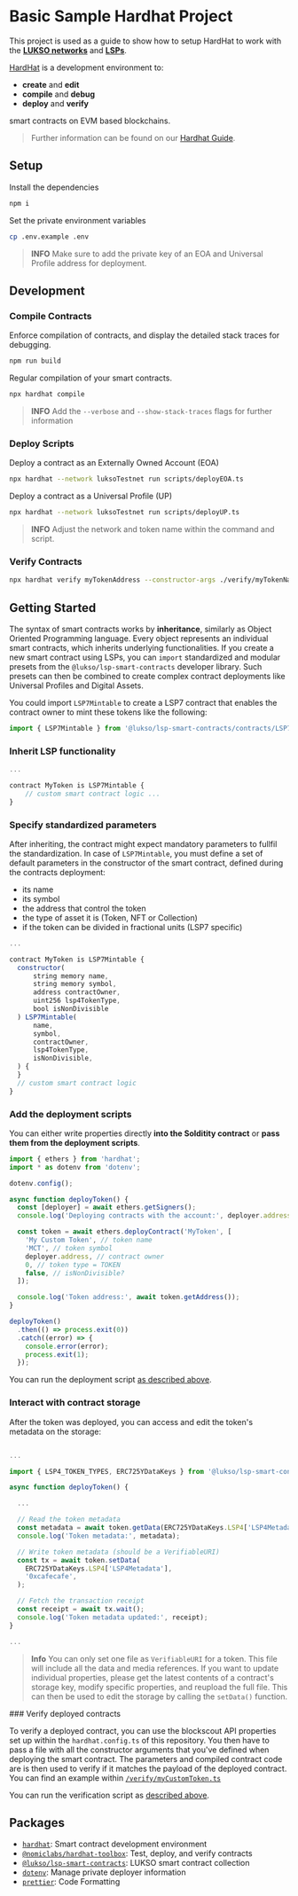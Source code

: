 # Basic Sample Hardhat Project

This project is used as a guide to show how to setup HardHat to work with the **[LUKSO networks](https://docs.lukso.tech/networks/mainnet/parameters)** and **[LSPs](https://docs.lukso.tech/contracts/introduction)**.

[HardHat](https://hardhat.org/docs) is a development environment to:

- **create** and **edit**
- **compile** and **debug**
- **deploy** and **verify**

smart contracts on EVM based blockchains.

> Further information can be found on our [Hardhat Guide](https://docs.lukso.tech/learn/smart-contract-developers/getting-started).

## Setup

Install the dependencies

```bash
npm i
```

Set the private environment variables

```bash
cp .env.example .env
```

> **INFO** Make sure to add the private key of an EOA and Universal Profile address for deployment.

## Development

### Compile Contracts

Enforce compilation of contracts, and display the detailed stack traces for debugging.

```bash
npm run build
```

Regular compilation of your smart contracts.

```bash
npx hardhat compile
```

> **INFO** Add the `--verbose` and `--show-stack-traces` flags for further information

### Deploy Scripts

Deploy a contract as an Externally Owned Account (EOA)

```bash
npx hardhat --network luksoTestnet run scripts/deployEOA.ts
```

Deploy a contract as a Universal Profile (UP)

```bash
npx hardhat --network luksoTestnet run scripts/deployUP.ts
```

> **INFO** Adjust the network and token name within the command and script.

### Verify Contracts

```bash
npx hardhat verify myTokenAddress --constructor-args ./verify/myTokenName.ts --network luksoTestnet
```

## Getting Started

The syntax of smart contracts works by **inheritance**, similarly as Object Oriented Programming language. Every object represents an individual smart contracts, which inherits underlying functionalities. If you create a new smart contract using LSPs, you can `import` standardized and modular presets from the `@lukso/lsp-smart-contracts` developer library. Such presets can then be combined to create complex contract deployments like Universal Profiles and Digital Assets.

You could import `LSP7Mintable` to create a LSP7 contract that enables the contract owner to mint these tokens like the following:

```js
import { LSP7Mintable } from '@lukso/lsp-smart-contracts/contracts/LSP7DigitalAsset/presets/LSP7Mintable.sol';
```

### Inherit LSP functionality

```js
...

contract MyToken is LSP7Mintable {
    // custom smart contract logic ...
}
```

### Specify standardized parameters

After inheriting, the contract might expect mandatory parameters to fullfil the standardization. In case of `LSP7Mintable`, you must define a set of default parameters in the constructor of the smart contract, defined during the contracts deployment:

- its name
- its symbol
- the address that control the token
- the type of asset it is (Token, NFT or Collection)
- if the token can be divided in fractional units (LSP7 specific)

```js
...

contract MyToken is LSP7Mintable {
  constructor(
      string memory name,
      string memory symbol,
      address contractOwner,
      uint256 lsp4TokenType,
      bool isNonDivisible
  ) LSP7Mintable(
      name,
      symbol,
      contractOwner,
      lsp4TokenType,
      isNonDivisible,
  ) {
  }
  // custom smart contract logic
}
```

### Add the deployment scripts

You can either write properties directly **into the Solditity contract** or **pass them from the deployment scripts**.

```js
import { ethers } from 'hardhat';
import * as dotenv from 'dotenv';

dotenv.config();

async function deployToken() {
  const [deployer] = await ethers.getSigners();
  console.log('Deploying contracts with the account:', deployer.address);

  const token = await ethers.deployContract('MyToken', [
    'My Custom Token', // token name
    'MCT', // token symbol
    deployer.address, // contract owner
    0, // token type = TOKEN
    false, // isNonDivisible?
  ]);

  console.log('Token address:', await token.getAddress());
}

deployToken()
  .then(() => process.exit(0))
  .catch((error) => {
    console.error(error);
    process.exit(1);
  });
```

You can run the deployment script [as described above](#deploy-scripts).

### Interact with contract storage

After the token was deployed, you can access and edit the token's metadata on the storage:

```js

...

import { LSP4_TOKEN_TYPES, ERC725YDataKeys } from '@lukso/lsp-smart-contracts';

async function deployToken() {

  ...

  // Read the token metadata
  const metadata = await token.getData(ERC725YDataKeys.LSP4['LSP4Metadata']);
  console.log('Token metadata:', metadata);

  // Write token metadata (should be a VerifiableURI)
  const tx = await token.setData(
    ERC725YDataKeys.LSP4['LSP4Metadata'],
    '0xcafecafe',
  );

  // Fetch the transaction receipt
  const receipt = await tx.wait();
  console.log('Token metadata updated:', receipt);
}

...
```

> **Info** You can only set one file as `VerifiableURI` for a token. This file will include all the data and media references. If you want to update individual properties, please get the latest contents of a contract's storage key, modify specific properties, and reupload the full file. This can then be used to edit the storage by calling the `setData()` function.

### Verify deployed contracts

To verify a deployed contract, you can use the blockscout API properties set up within the `hardhat.config.ts` of this repository. You then have to pass a file with all the constructor arguments that you've defined when deploying the smart contract. The parameters and compiled contract code are is then used to verify if it matches the payload of the deployed contract. You can find an example within [`/verify/myCustomToken.ts`](./verify/myCustomToken.ts)

You can run the verification script as [described above](#verify-contracts).

## Packages

- [`hardhat`](https://hardhat.org/docs): Smart contract development environment
- [`@nomiclabs/hardhat-toolbox`](https://hardhat.org/hardhat-runner/plugins/nomicfoundation-hardhat-toolbox): Test, deploy, and verify contracts
- [`@lukso/lsp-smart-contracts`](https://docs.lukso.tech/tools/lsp-smart-contracts/getting-started): LUKSO smart contract collection
- [`dotenv`](https://www.npmjs.com/package/dotenv): Manage private deployer information
- [`prettier`](https://www.npmjs.com/package/prettier): Code Formatting
